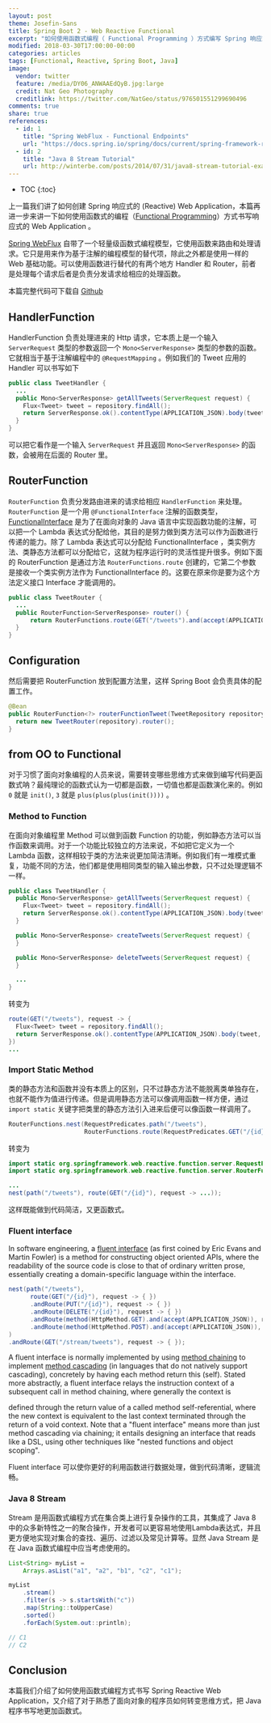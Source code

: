 ```yaml
---
layout: post
theme: Josefin-Sans
title: Spring Boot 2 - Web Reactive Functional
excerpt: "如何使用函数式编程（ Functional Programming ）方式编写 Spring 响应式（ Reactive ）的 Web Application"
modified: 2018-03-30T17:00:00-00:00
categories: articles
tags: [Functional, Reactive, Spring Boot, Java]
image:
  vendor: twitter
  feature: /media/DY06_ANWAAEdQyB.jpg:large
  credit: Nat Geo Photography‏
  creditlink: https://twitter.com/NatGeo/status/976501551299690496
comments: true
share: true
references:
  - id: 1
    title: "Spring WebFlux - Functional Endpoints"
    url: "https://docs.spring.io/spring/docs/current/spring-framework-reference/web-reactive.html#webflux-fn"
  - id: 2
    title: "Java 8 Stream Tutorial"
    url: http://winterbe.com/posts/2014/07/31/java8-stream-tutorial-example
---
```


* TOC
{:toc}

上一篇我们讲了如何创建 Spring 响应式的 (Reactive) Web Application，本篇再进一步来讲一下如何使用函数式的编程（[Functional Programming][functional-programming]）方式书写响应式的 Web Application 。

[Spring WebFlux][spring-webflux] 自带了一个轻量级函数式编程模型，它使用函数来路由和处理请求。它只是用来作为基于注解的编程模型的替代项，除此之外都是使用一样的 Web 基础功能。可以使用函数进行替代的有两个地方 Handler 和 Router，前者是处理每个请求后者是负责分发请求给相应的处理函数。

本篇完整代码可下载自 [Github](https://github.com/tiven-wang/spring-boot-guides/tree/2-web-reactive-functional)

## HandlerFunction

HandlerFunction 负责处理进来的 Http 请求，它本质上是一个输入 `ServerRequest` 类型的参数返回一个 `Mono<ServerResponse>` 类型的参数的函数。它就相当于基于注解编程中的 `@RequestMapping` 。例如我们的 Tweet 应用的 Handler 可以书写如下

```java
public class TweetHandler {
  ...
  public Mono<ServerResponse> getAllTweets(ServerRequest request) {
    Flux<Tweet> tweet = repository.findAll();
    return ServerResponse.ok().contentType(APPLICATION_JSON).body(tweet, Tweet.class);
  }
}
```

可以把它看作是一个输入 `ServerRequest` 并且返回 `Mono<ServerResponse>` 的函数，会被用在后面的 Router 里。

## RouterFunction

`RouterFunction` 负责分发路由进来的请求给相应 `HandlerFunction` 来处理。 `RouterFunction` 是一个用 `@FunctionalInterface` 注解的函数类型，[FunctionalInterface][java-8-functional-interfaces] 是为了在面向对象的 Java 语言中实现函数功能的注解，可以把一个 Lambda 表达式分配给他，其目的是努力做到类方法可以作为函数进行传递的能力。除了 Lambda 表达式可以分配给 FunctionalInterface ，类实例方法、类静态方法都可以分配给它，这就为程序运行时的灵活性提升很多。例如下面的 RouterFunction 是通过方法 `RouterFunctions.route` 创建的，它第二个参数是接收一个类实例方法作为 FunctionalInterface 的。这要在原来你是要为这个方法定义接口 Interface 才能调用的。

```java
public class TweetRouter {
  ...
  public RouterFunction<ServerResponse> router() {
      return RouterFunctions.route(GET("/tweets").and(accept(APPLICATION_JSON)), this.tweetHandler::getAllTweets);
  }
}
```

## Configuration

然后需要把 RouterFunction 放到配置方法里，这样 Spring Boot 会负责具体的配置工作。

```java
@Bean
public RouterFunction<?> routerFunctionTweet(TweetRepository repository) {
  return new TweetRouter(repository).router();
}
```

## from OO to Functional

对于习惯了面向对象编程的人员来说，需要转变哪些思维方式来做到编写代码更函数式呐？最纯理论的函数式认为一切都是函数，一切值也都是函数演化来的。例如 `0` 就是 `init()`,  `3` 就是 `plus(plus(plus(init())))` 。

### Method to Function
在面向对象编程里 Method 可以做到函数 Function 的功能，例如静态方法可以当作函数来调用。对于一个功能比较独立的方法来说，不如把它定义为一个 Lambda 函数，这样相较于类的方法来说更加简洁清晰。例如我们有一堆模式重复，功能不同的方法，他们都是使用相同类型的输入输出参数，只不过处理逻辑不一样。

```java
public class TweetHandler {
  public Mono<ServerResponse> getAllTweets(ServerRequest request) {
    Flux<Tweet> tweet = repository.findAll();
    return ServerResponse.ok().contentType(APPLICATION_JSON).body(tweet, Tweet.class);
  }

  public Mono<ServerResponse> createTweets(ServerRequest request) {
  }

  public Mono<ServerResponse> deleteTweets(ServerRequest request) {
  }

  ...
}
```

转变为

```java
route(GET("/tweets"), request -> {
  Flux<Tweet> tweet = repository.findAll();
  return ServerResponse.ok().contentType(APPLICATION_JSON).body(tweet, Tweet.class);
})
...
```

### Import Static Method
类的静态方法和函数并没有本质上的区别，只不过静态方法不能脱离类单独存在，也就不能作为值进行传递。但是调用静态方法可以像调用函数一样方便，通过 `import static` 关键字把类里的静态方法引入进来后便可以像函数一样调用了。

```java
RouterFunctions.nest(RequestPredicates.path("/tweets"),
                     RouterFunctions.route(RequestPredicates.GET("/{id}"), request -> ...));
```

转变为

```java
import static org.springframework.web.reactive.function.server.RequestPredicates.*;
import static org.springframework.web.reactive.function.server.RouterFunctions.*;

...
nest(path("/tweets"), route(GET("/{id}"), request -> ...));
```

这样既能做到代码简洁，又更函数式。

### Fluent interface

In software engineering, a [fluent interface][Fluent_interface] (as first coined by Eric Evans and Martin Fowler) is a method for constructing object oriented APIs, where the readability of the source code is close to that of ordinary written prose, essentially creating a domain-specific language within the interface.

```java
nest(path("/tweets"),
      route(GET("/{id}"), request -> { })
      .andRoute(PUT("/{id}"), request -> { })
      .andRoute(DELETE("/{id}"), request -> { })
      .andRoute(method(HttpMethod.GET).and(accept(APPLICATION_JSON)), request -> { })
      .andRoute(method(HttpMethod.POST).and(accept(APPLICATION_JSON)), request -> { })
)
.andRoute(GET("/stream/tweets"), request -> { });
```

A fluent interface is normally implemented by using [method chaining][Method_chaining] to implement [method cascading][Method_cascading] (in languages that do not natively support cascading), concretely by having each method return this (self). Stated more abstractly, a fluent interface relays the instruction context of a subsequent call in method chaining, where generally the context is

defined through the return value of a called method
self-referential, where the new context is equivalent to the last context
terminated through the return of a void context.
Note that a "fluent interface" means more than just method cascading via chaining; it entails designing an interface that reads like a DSL, using other techniques like "nested functions and object scoping".

Fluent interface 可以使你更好的利用函数进行数据处理，做到代码清晰，逻辑流畅。

### Java 8 Stream
Stream 是用函数式编程方式在集合类上进行复杂操作的工具，其集成了 Java 8 中的众多新特性之一的聚合操作，开发者可以更容易地使用Lambda表达式，并且更方便地实现对集合的查找、遍历、过滤以及常见计算等。显然 Java Stream 是在 Java 函数式编程中应当考虑使用的。

```java
List<String> myList =
    Arrays.asList("a1", "a2", "b1", "c2", "c1");

myList
    .stream()
    .filter(s -> s.startsWith("c"))
    .map(String::toUpperCase)
    .sorted()
    .forEach(System.out::println);

// C1
// C2
```

## Conclusion

本篇我们介绍了如何使用函数式编程方式书写 Spring Reactive Web Application，又介绍了对于熟悉了面向对象的程序员如何转变思维方式，把 Java 程序书写地更加函数式。




[functional-programming]:/articles/what's-functional-programming
[spring-webflux]:https://docs.spring.io/spring/docs/current/spring-framework-reference/web-reactive.html#spring-webflux

[java-8-functional-interfaces]:https://www.oreilly.com/learning/java-8-functional-interfaces
[Fluent_interface]:https://en.wikipedia.org/wiki/Fluent_interface
[Method_chaining]:https://en.wikipedia.org/wiki/Method_chaining
[Method_cascading]:https://en.wikipedia.org/wiki/Method_cascading
